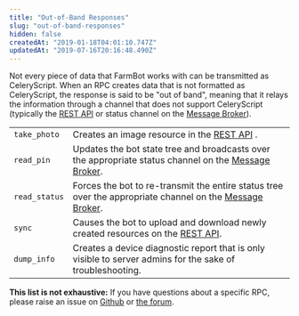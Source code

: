 ```yaml
---
title: "Out-of-Band Responses"
slug: "out-of-band-responses"
hidden: false
createdAt: "2019-01-18T04:01:10.747Z"
updatedAt: "2019-07-16T20:16:48.490Z"
---
```

Not every piece of data that FarmBot works with can be transmitted as CeleryScript. When an RPC creates data that is not formatted as CeleryScript, the response is said to be "out of band", meaning that it relays the information through a channel that does not support CeleryScript (typically the [REST API](/v7/Documentation/web-app/rest-api.md) or status channel on the [Message Broker](/v7/Documentation/web-app/message-broker.md)).

|                              |                              |
|------------------------------|------------------------------|
|`take_photo`                  |Creates an image resource in the [REST API](/v7/Documentation/web-app/rest-api.md) .
|`read_pin`                    |Updates the bot state tree and broadcasts over the appropriate status channel on the [Message Broker](/v7/Documentation/web-app/message-broker.md).
|`read_status`                 |Forces the bot to re-transmit the entire status tree over the appropriate channel on the [Message Broker](/v7/Documentation/web-app/message-broker.md).
|`sync`                        |Causes the bot to upload and download newly created resources on the [REST API](/v7/Documentation/web-app/rest-api.md).
|`dump_info`                   |Creates a device diagnostic report that is only visible to server admins for the sake of troubleshooting.



__This list is not exhaustive:__
If you have questions about a specific RPC, please raise an issue on [Github](https://www.github.com/farmbot) or [the forum](https://forum.farmbot.org/).

